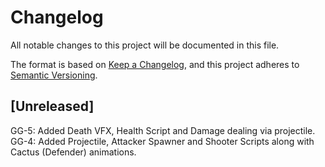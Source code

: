 # Changelog
All notable changes to this project will be documented in this file.

The format is based on [Keep a Changelog](https://keepachangelog.com/en/1.0.0/),
and this project adheres to [Semantic Versioning](https://semver.org/spec/v2.0.0.html).

## [Unreleased]  
GG-5: Added Death VFX, Health Script and Damage dealing via projectile.  
GG-4: Added Projectile, Attacker Spawner and Shooter Scripts along with Cactus (Defender) animations.  